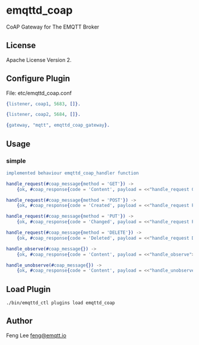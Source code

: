 
emqttd_coap
===========

CoAP Gateway for The EMQTT Broker

License
-------

Apache License Version 2.

Configure Plugin
----------------

File: etc/emqttd_coap.conf

```erlang
{listener, coap1, 5683, []}.

{listener, coap2, 5684, []}.

{gateway, "mqtt", emqttd_coap_gateway}.

```

## Usage

### simple 

```erlang
implemented behaviour emqttd_coap_handler function

handle_request(#coap_message{method = 'GET'}) ->
    {ok, #coap_response{code = 'Content', payload = <<"handle_request GET">>}};

handle_request(#coap_message{method = 'POST'}) ->
    {ok, #coap_response{code = 'Created', payload = <<"handle_request POST">>}};

handle_request(#coap_message{method = 'PUT'}) ->
    {ok, #coap_response{code = 'Changed', payload = <<"handle_request PUT">>}};

handle_request(#coap_message{method = 'DELETE'}) ->
    {ok, #coap_response{code = 'Deleted', payload = <<"handle_request DELETE">>}}.

handle_observe(#coap_message{}) ->
    {ok, #coap_response{code = 'Content', payload = <<"handle_observe">>}}.

handle_unobserve(#coap_message{}) ->
    {ok, #coap_response{code = 'Content', payload = <<"handle_unobserve">>}}.

```

Load Plugin
-----------

```
./bin/emqttd_ctl plugins load emqttd_coap
```

Author
------

Feng Lee <feng@emqtt.io>

